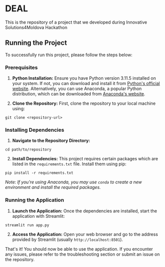 # DEAL
This is the repository of a project that we developed during Innovative Solutions4Moldova Hackathon

## Running the Project

To successfully run this project, please follow the steps below:

### Prerequisites

1. **Python Installation:** Ensure you have Python version 3.11.5 installed on your system. If not, you can download and install it from [Python's official website](https://www.python.org/downloads/). Alternatively, you can use Anaconda, a popular Python distribution, which can be downloaded from [Anaconda's website](https://www.anaconda.com/products/distribution).

2. **Clone the Repository:** First, clone the repository to your local machine using:

```
git clone <repository-url>
```
### Installing Dependencies

1. **Navigate to the Repository Directory:**
```
cd path/to/repository
```
2. **Install Dependencies:** This project requires certain packages which are listed in the `requirements.txt` file. Install them using pip:

```
pip install -r requirements.txt
```
*Note: If you're using Anaconda, you may use `conda` to create a new environment and install the required packages.*

### Running the Application

1. **Launch the Application:** Once the dependencies are installed, start the application with Streamlit:
```
streamlit run app.py
```

2. **Access the Application:** Open your web browser and go to the address provided by Streamlit (usually `http://localhost:8501`).

That's it! You should now be able to use the application. If you encounter any issues, please refer to the troubleshooting section or submit an issue on the repository.
